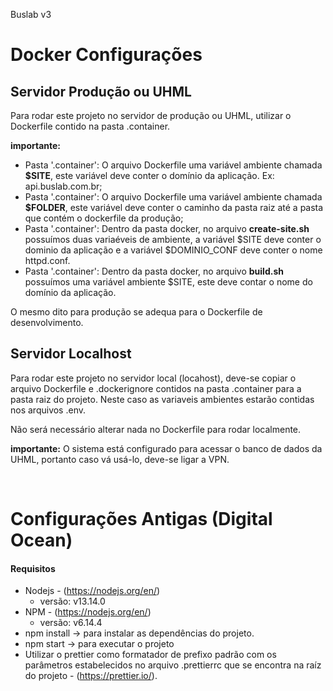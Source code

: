 Buslab v3

# Docker Configurações

## Servidor Produção ou UHML
Para rodar este projeto no servidor de produção ou UHML, utilizar o Dockerfile contido na pasta .container.

**importante:** 
- Pasta '.container': O arquivo Dockerfile uma variável ambiente chamada **$SITE**, este variável deve conter o domínio da aplicação. Ex: api.buslab.com.br;
- Pasta '.container': O arquivo Dockerfile uma variável ambiente chamada **$FOLDER**, este variável deve conter o caminho da pasta raiz até a pasta que contém o dockerfile da produção;
- Pasta '.container': Dentro da pasta docker, no arquivo **create-site.sh** possuímos duas variaéveis de ambiente, a variável $SITE deve conter o dominio da aplicação e a variável $DOMINIO_CONF deve conter o nome httpd.conf.
- Pasta '.container': Dentro da pasta docker, no arquivo **build.sh** possuímos uma variável ambiente $SITE, este deve contar o nome do domínio da aplicação.

O mesmo dito para produção se adequa para o Dockerfile de desenvolvimento.

## Servidor Localhost
Para rodar este projeto no servidor local (locahost), deve-se copiar o arquivo Dockerfile e .dockerignore contidos na pasta .container para a pasta raiz do projeto. Neste caso as variaveis ambientes estarão contidas nos arquivos .env.

Não será necessário alterar nada no Dockerfile para rodar localmente.

**importante:** O sistema está configurado para acessar o banco de dados da UHML, portanto caso vá usá-lo, deve-se ligar a VPN.

<br>

# Configurações Antigas (Digital Ocean)

#### Requisitos

-   Nodejs - (https://nodejs.org/en/)
    -   versão: v13.14.0
-   NPM - (https://nodejs.org/en/)
    -   versão: v6.14.4
-   npm install -> para instalar as dependências do projeto.
-   npm start -> para executar o projeto
-   Utilizar o prettier como formatador de prefixo padrão com os parâmetros estabelecidos no arquivo .prettierrc que se encontra na raíz do projeto - (https://prettier.io/).
